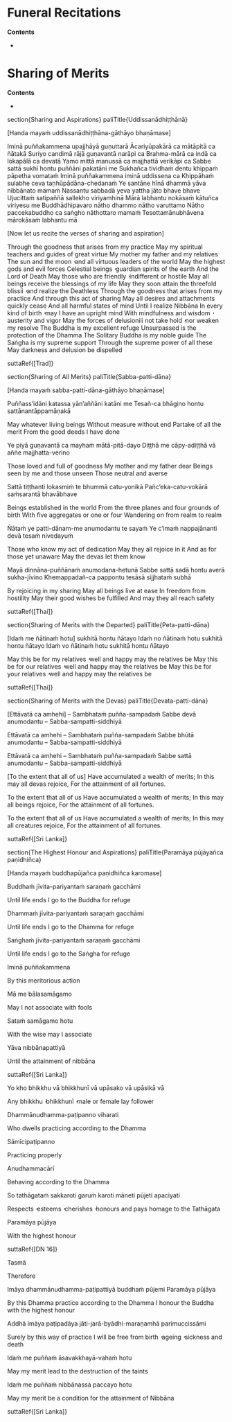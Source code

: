 # Funeral Recitations

**Contents**

- [](#)

# Sharing of Merits

**Contents**

- [](#)

section{Sharing and Aspirations}
paliTitle{Uddissanādhiṭṭhānā}

[Handa mayaṁ uddissanādhiṭṭhāna-gāthāyo bhaṇāmase]

Iminā puññakammena upajjhāyā guṇuttarā
Ācariyūpakārā ca mātāpitā ca ñātakā
Suriyo candimā rājā guṇavantā narāpi ca
Brahma-mārā ca indā ca lokapālā ca devatā
Yamo mittā manussā ca majjhattā verikāpi ca
Sabbe sattā sukhī hontu puññāni pakatāni me
Sukhañca tividhaṁ dentu khippaṁ pāpetha vomataṁ
Iminā puññakammena iminā uddissena ca
Khippāhaṁ sulabhe ceva taṇhūpādāna-chedanaṁ
Ye santāne hīnā dhammā yāva nibbānato mamaṁ
Nassantu sabbadā yeva yattha jāto bhave bhave
Ujucittaṁ satipaññā sallekho viriyamhinā
Mārā labhantu nokāsaṁ kātuñca viriyesu me
Buddhādhipavaro nātho dhammo nātho varuttamo
Nātho paccekabuddho ca saṅgho nāthottaro mamaṁ
Tesottamānubhāvena mārokāsaṁ labhantu mā

[Now let us recite the verses of sharing and aspiration]

Through the goodness that arises from my practice
May my spiritual teachers and guides of great virtue
My mother my father and my relatives
The sun and the moon  ̓  and all virtuous leaders of the world
May the highest gods and evil forces
Celestial beings  ̓  guardian spirits of the earth
And the Lord of Death
May those who are friendly  ̓  indifferent or hostile
May all beings receive the blessings of my life
May they soon attain the threefold blissii  ̓  and realize the Deathless
Through the goodness that arises from my practice
And through this act of sharing
May all desires and attachments quickly cease
And all harmful states of mind
Until I realize Nibbāna
In every kind of birth  ̓  may I have an upright mind
With mindfulness and wisdom  ̓  austerity and vigor
May the forces of delusioniii not take hold  ̓  nor weaken my resolve
The Buddha is my excellent refuge
Unsurpassed is the protection of the Dhamma
The Solitary Buddha is my noble guide
The Saṅgha is my supreme support
Through the supreme power of all these
May darkness and delusion be dispelled

suttaRef{[Trad]}

section{Sharing of All Merits}
paliTitle{Sabba-patti-dāna}

[Handa mayaṁ sabba-patti-dāna-gāthāyo bhaṇāmase]

Puññass’idāni katassa yān’aññāni katāni me
Tesañ-ca bhāgino hontu sattānantāppamāṇakā

May whatever living beings
Without measure without end
Partake of all the merit
From the good deeds I have done

Ye piyā guṇavantā ca mayhaṁ mātā-pitā-dayo
Diṭṭhā me cāpy-adiṭṭhā vā aññe majjhatta-verino

Those loved and full of goodness
My mother and my father dear
Beings seen by me and those unseen
Those neutral and averse

Sattā tiṭṭhanti lokasmiṁ te bhummā catu-yonikā
Pañc’eka-catu-vokārā saṁsarantā bhavābhave

Beings established in the world
From the three planes and four grounds of birth
With five aggregates or one or four
Wandering on from realm to realm

Ñātaṁ ye patti-dānam-me anumodantu te sayaṁ
Ye c’imaṁ nappajānanti devā tesaṁ nivedayuṁ

Those who know my act of dedication
May they all rejoice in it
And as for those yet unaware
May the devas let them know

Mayā dinnāna-puññānaṁ anumodana-hetunā
Sabbe sattā sadā hontu averā sukha-jīvino
Khemappadañ-ca pappontu tesāsā sijjhataṁ subhā

By rejoicing in my sharing
May all beings live at ease
In freedom from hostility
May their good wishes be fulfilled
And may they all reach safety

suttaRef{[Thai]}

section{Sharing of Merits with the Departed}
paliTitle{Peta-patti-dāna}

[Idaṁ me ñātinaṁ hotu] sukhitā hontu ñātayo
Idaṁ no ñātinaṁ hotu sukhitā hontu ñātayo
Idaṁ vo ñātinaṁ hotu sukhitā hontu ñātayo

May this be for my relatives  ̓  well and happy may the relatives be
May this be for our relatives  ̓  well and happy may the relatives be
May this be for your relatives  ̓  well and happy may the relatives be

suttaRef{[Thai]}

section{Sharing of Merits with the Devas}
paliTitle{Devata-patti-dāna}

[Ettāvatā ca amhehi] – Sambhataṁ puñña-sampadaṁ
Sabbe devā anumodantu – Sabba-sampatti-siddhiyā

Ettāvatā ca amhehi – Sambhataṁ puñña-sampadaṁ
Sabbe bhūtā anumodantu – Sabba-sampatti-siddhiyā

Ettāvatā ca amhehi – Sambhataṁ puñña-sampadaṁ
Sabbe sattā anumodantu – Sabba-sampatti-siddhiyā

[To the extent that all of us]
Have accumulated a wealth of merits;
In this may all devas rejoice,
For the attainment of all fortunes.

To the extent that all of us
Have accumulated a wealth of merits;
In this may all beings rejoice,
For the attainment of all fortunes.

To the extent that all of us
Have accumulated a wealth of merits;
In this may all creatures rejoice,
For the attainment of all fortunes.

suttaRef{[Sri Lanka]}

section{The Highest Honour and Aspirations}
paliTitle{Paramāya pūjāyañca paṇidhiñca}

[Handa mayaṁ buddhapūjañca paṇidhiñca karomase]

Buddhaṁ jīvita-pariyantaṁ saraṇaṁ gacchāmi

Until life ends I go to the Buddha for refuge

Dhammaṁ jīvita-pariyantaṁ saraṇaṁ gacchāmi

Until life ends I go to the Dhamma for refuge

Saṅghaṁ jīvita-pariyantaṁ saraṇaṁ gacchāmi

Until life ends I go to the Saṅgha for refuge

Iminā puññakammena

By this meritorious action

Mā me bālasamāgamo

May I not associate with fools

Sataṁ samāgamo hotu

With the wise may I associate

Yāva nibbānapattiyā

Until the attainment of nibbāna

suttaRef{[Sri Lanka]}

Yo kho bhikkhu vā bhikkhunī vā upāsako vā upāsikā vā

Any bhikkhu  ̓  bhikkhunī  ̓  male or female lay follower

Dhammānudhamma-paṭipanno viharati

Who dwells practicing according to the Dhamma

Sāmīcipaṭipanno

Practicing properly

Anudhammacārī

Behaving according to the Dhamma

So tathāgataṁ sakkaroti garuṁ karoti māneti pūjeti apaciyati

Respects  ̓  esteems  ̓  cherishes  ̓  honours and pays homage to the Tathāgata

Paramāya pūjāya

With the highest honour

suttaRef{[DN 16]}

Tasmā

Therefore

Imāya dhammānudhamma-paṭipattiyā buddhaṁ pūjemi
Paramāya pūjāya

By this Dhamma practice according to the Dhamma
I honour the Buddha with the highest honour

Addhā imāya paṭipadāya jāti-jarā-byādhi-maraṇamhā parimuccissāmi

Surely by this way of practice
I will be free from birth  ̓  ageing  ̓  sickness and death

Idaṁ me puññaṁ āsavakkhayā-vahaṁ hotu

May my merit lead to the destruction of the taints

Idaṁ me puññaṁ nibbānassa paccayo hotu

May my merit be a condition for the attainment of Nibbāna

suttaRef{[Sri Lanka]}
